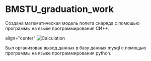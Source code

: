# BMSTU_graduation_work

Создана математическая модель полета снаряда с помощью программы на языке программирования СИ++. 


align="center"
  ![Calculation](https://github.com/kirill867/BMSTU_graduation_work/assets/95954756/2dc10287-7dee-41f5-9250-9b60b598b442)




Был организован вывод данных в базу данных mysql с помощью программы на языке программирования python.
